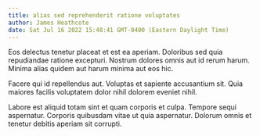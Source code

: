 ```yaml
---
title: alias sed reprehenderit ratione voluptates
author: James Heathcote
date: Sat Jul 16 2022 15:48:41 GMT-0400 (Eastern Daylight Time)
---
```

Eos delectus tenetur placeat et est ea aperiam. Doloribus sed quia repudiandae ratione excepturi. Nostrum dolores omnis aut id rerum harum. Minima alias quidem aut harum minima aut eos hic.

 Facere qui id repellendus aut. Voluptas et sapiente accusantium sit. Quia maiores facilis voluptatem dolor nihil dolorem eveniet nihil.

 Labore est aliquid totam sint et quam corporis et culpa. Tempore sequi aspernatur. Corporis quibusdam vitae ut quia aspernatur. Dolorum omnis et tenetur debitis aperiam sit corrupti.